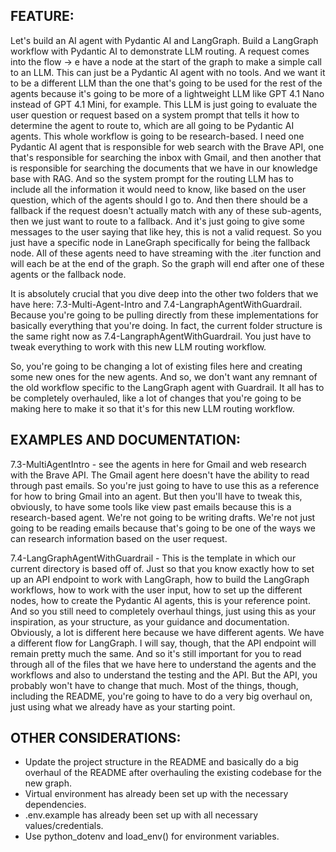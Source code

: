 ## FEATURE:

Let's build an AI agent with Pydantic AI and LangGraph. Build a LangGraph workflow with Pydantic AI to demonstrate LLM routing. A request comes into the flow -> e have a node at the start of the graph to make a simple call to an LLM. This can just be a Pydantic AI agent with no tools. And we want it to be a different LLM than the one that's going to be used for the rest of the agents because it's going to be more of a lightweight LLM like GPT 4.1 Nano instead of GPT 4.1 Mini, for example. This LLM is just going to evaluate the user question or request based on a system prompt that tells it how to determine the agent to route to, which are all going to be Pydantic AI agents. This whole workflow is going to be research-based. I need one Pydantic AI agent that is responsible for web search with the Brave API, one that's responsible for searching the inbox with Gmail, and then another that is responsible for searching the documents that we have in our knowledge base with RAG. And so the system prompt for the routing LLM has to include all the information it would need to know, like based on the user question, which of the agents should I go to. And then there should be a fallback if the request doesn't actually match with any of these sub-agents, then we just want to route to a fallback. And it's just going to give some messages to the user saying that like hey, this is not a valid request. So you just have a specific node in LaneGraph specifically for being the fallback node. All of these agents need to have streaming with the .iter function and will each be at the end of the graph. So the graph will end after one of these agents or the fallback node. 

It is absolutely crucial that you dive deep into the other two folders that we have here: 7.3-Multi-Agent-Intro and 7.4-LangraphAgentWithGuardrail. Because you're going to be pulling directly from these implementations for basically everything that you're doing. In fact, the current folder structure is the same right now as 7.4-LangraphAgentWithGuardrail. You just have to tweak everything to work with this new LLM routing workflow. 

So, you're going to be changing a lot of existing files here and creating some new ones for the new agents. And so, we don't want any remnant of the old workflow specific to the LangGraph agent with Guardrail. It all has to be completely overhauled, like a lot of changes that you're going to be making here to make it so that it's for this new LLM routing workflow. 

## EXAMPLES AND DOCUMENTATION:

7.3-MultiAgentIntro - see the agents in here for Gmail and web research with the Brave API. The Gmail agent here doesn't have the ability to read through past emails. So you're just going to have to use this as a reference for how to bring Gmail into an agent. But then you'll have to tweak this, obviously, to have some tools like view past emails because this is a research-based agent. We're not going to be writing drafts. We're not just going to be reading emails because that's going to be one of the ways we can research information based on the user request.

7.4-LangGraphAgentWithGuardrail - This is the template in which our current directory is based off of. Just so that you know exactly how to set up an API endpoint to work with LangGraph, how to build the LangGraph workflows, how to work with the user input, how to set up the different nodes, how to create the Pydantic AI agents, this is your reference point. And so you still need to completely overhaul things, just using this as your inspiration, as your structure, as your guidance and documentation. Obviously, a lot is different here because we have different agents. We have a different flow for LangGraph. I will say, though, that the API endpoint will remain pretty much the same. And so it's still important for you to read through all of the files that we have here to understand the agents and the workflows and also to understand the testing and the API. But the API, you probably won't have to change that much. Most of the things, though, including the README, you're going to have to do a very big overhaul on, just using what we already have as your starting point. 

## OTHER CONSIDERATIONS:

- Update the project structure in the README and basically do a big overhaul of the README after overhauling the existing codebase for the new graph.
- Virtual environment has already been set up with the necessary dependencies.
- .env.example has already been set up with all necessary values/credentials.
- Use python_dotenv and load_env() for environment variables.
